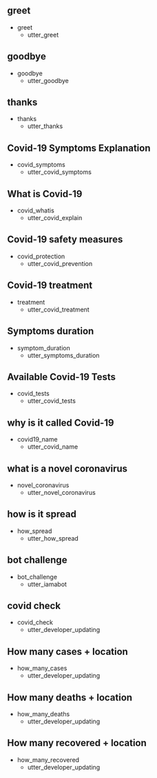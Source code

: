 ## greet
* greet
  - utter_greet

## goodbye
* goodbye
  - utter_goodbye

## thanks
* thanks
  - utter_thanks

## Covid-19 Symptoms Explanation
* covid_symptoms
  - utter_covid_symptoms

## What is Covid-19
* covid_whatis
  - utter_covid_explain

## Covid-19 safety measures
* covid_protection
  - utter_covid_prevention

## Covid-19 treatment
* treatment
  - utter_covid_treatment

## Symptoms duration
* symptom_duration
  - utter_symptoms_duration

## Available Covid-19 Tests
* covid_tests
  - utter_covid_tests

## why is it called Covid-19
* covid19_name
  - utter_covid_name

## what is a novel coronavirus
* novel_coronavirus
  - utter_novel_coronavirus

## how is it spread
* how_spread
  - utter_how_spread

## bot challenge
* bot_challenge
  - utter_iamabot

## covid check
* covid_check
  - utter_developer_updating

## How many cases + location
* how_many_cases
  - utter_developer_updating

## How many deaths + location
* how_many_deaths
  - utter_developer_updating

## How many recovered + location
* how_many_recovered
  - utter_developer_updating




<!-- ## not UK
* covid_check
  - utter_covid_checker
  - utter_question_1
* deny
  - utter_cant_help_uk

## covid check happy path
* greet
  - utter_greet
* covid_check
  - utter_covid_checker
  - symptoms_form
  - form{"name": "symptoms_form"}
  - form{"name": "null"}

## test 1
* covid_check
  - utter_covid_checker
  - utter_question_1
* affirm
  - symptoms_form
  - form{"name": "symptoms_form"}
  - form{"name": null}
  - slot{"severe_symptom_one": true}
  - action_how_many_symptoms

## test 2
* covid_check
  - utter_covid_checker
  - utter_question_1
* deny
  - symptoms_form
  - form{"name": "symptoms_form"}
  - form{"name": null}
  - slot{"severe_symptom_one": false}
  - action_how_many_symptoms
 -->
<!-- ## deny moderate symptoms + affirm more help
  - utter_no_severe_symptoms
* deny
  - utter_more_help
* affirm
  - utter_how_can_help

## deny moderate symptoms + deny more help
  - utter_no_severe_symptoms
* deny
  - utter_more_help
* deny
  - utter_glad_of_service
 -->

 <!-- ## severe symptoms affirm all
* covid_check
  - utter_covid_checker
  - utter_question_1
* affirm
  - utter_severe_symptom_1
* affirm
  - utter_severe_symptom_2
* affirm
  - utter_severe_symptom_3
* affirm
  - utter_severe_symptom_4
* affirm
  - action_how_many_symptoms

## severe symptoms deny all
* covid_check
  - utter_covid_checker
  - utter_question_1
* affirm
  - utter_severe_symptom_1
* deny
  - utter_severe_symptom_2
* deny
  - utter_severe_symptom_3
* deny
  - utter_severe_symptom_4
* deny
  - action_how_many_symptoms

## severe symptoms affirm one
* covid_check
  - utter_covid_checker
  - utter_question_1
* affirm
  - utter_severe_symptom_1
* affirm
  - utter_severe_symptom_2
* deny
  - utter_severe_symptom_3
* deny
  - utter_severe_symptom_4
* deny
  - action_how_many_symptoms -->